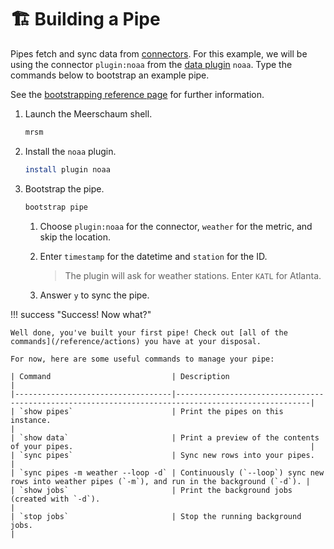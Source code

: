 <link rel="stylesheet" type="text/css" href="/assets/css/asciinema-player.css" />
<script src="/assets/js/asciinema-player.js"></script>

# 🏗️ Building a Pipe

Pipes fetch and sync data from [connectors](/reference/connectors/). For this example, we will be using the connector `plugin:noaa` from the [data plugin](/reference/plugins/types-of-plugins/#data-plugins) `noaa`. Type the commands below to bootstrap an example pipe.

See the [bootstrapping reference page](/reference/pipes/bootstrapping/) for further information.

1. Launch the Meerschaum shell.  

    ```bash
    mrsm
    ```

2. Install the `noaa` plugin.

    ```bash
    install plugin noaa
    ```

3. Bootstrap the pipe.  

    ```bash
    bootstrap pipe
    ```

    1. Choose `plugin:noaa` for the connector, `weather` for the metric, and skip the location.

    2. Enter `timestamp` for the datetime and `station` for the ID.

        > The plugin will ask for weather stations. Enter `KATL` for Atlanta.

    3. Answer `y` to sync the pipe.


!!! success "Success! Now what?"

    Well done, you've built your first pipe! Check out [all of the commands](/reference/actions) you have at your disposal.

    For now, here are some useful commands to manage your pipe:

    | Command                           | Description                                                                                        |
    |-----------------------------------|----------------------------------------------------------------------------------------------------|
    | `show pipes`                      | Print the pipes on this instance.                                                                  |
    | `show data`                       | Print a preview of the contents of your pipes.                                                     |
    | `sync pipes`                      | Sync new rows into your pipes.                                                                     |
    | `sync pipes -m weather --loop -d` | Continuously (`--loop`) sync new rows into weather pipes (`-m`), and run in the background (`-d`). |
    | `show jobs`                       | Print the background jobs (created with `-d`).                                                     |
    | `stop jobs`                       | Stop the running background jobs.                                                                  |

<asciinema-player src="/assets/casts/bootstrap-noaa.cast" size="small" preload="true"></asciinema-player>
